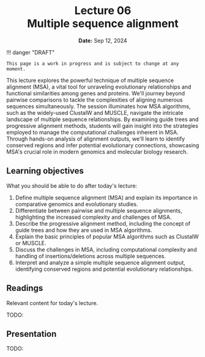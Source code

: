 <h1 align="center">
<b>Lecture 06</b><br>
Multiple sequence alignment
</h1>
<p align="center">
<b>Date:</b> Sep 12, 2024
</p>

!!! danger "DRAFT"

    This page is a work in progress and is subject to change at any moment.

This lecture explores the powerful technique of multiple sequence alignment (MSA), a vital tool for unraveling evolutionary relationships and functional similarities among genes and proteins. We'll journey beyond pairwise comparisons to tackle the complexities of aligning numerous sequences simultaneously. The session illuminates how MSA algorithms, such as the widely-used ClustalW and MUSCLE, navigate the intricate landscape of multiple sequence relationships. By examining guide trees and progressive alignment methods, students will gain insight into the strategies employed to manage the computational challenges inherent in MSA. Through hands-on analysis of alignment outputs, we'll learn to identify conserved regions and infer potential evolutionary connections, showcasing MSA's crucial role in modern genomics and molecular biology research.

## Learning objectives

What you should be able to do after today's lecture:

1.  Define multiple sequence alignment (MSA) and explain its importance in comparative genomics and evolutionary studies.
2.  Differentiate between pairwise and multiple sequence alignments, highlighting the increased complexity and challenges of MSA.
3.  Describe the progressive alignment method, including the concept of guide trees and how they are used in MSA algorithms.
4.  Explain the basic principles of popular MSA algorithms such as ClustalW or MUSCLE.
5.  Discuss the challenges in MSA, including computational complexity and handling of insertions/deletions across multiple sequences.
6.  Interpret and analyze a simple multiple sequence alignment output, identifying conserved regions and potential evolutionary relationships.

## Readings

Relevant content for today's lecture.

TODO:

## Presentation

TODO:
